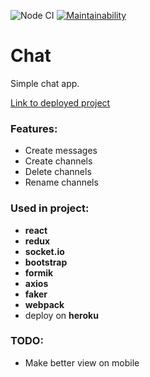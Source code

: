 ![Node CI](https://github.com/DmitryForsilov/chat/workflows/Node%20CI/badge.svg)
[![Maintainability](https://api.codeclimate.com/v1/badges/78bd2a88ececbac3bd05/maintainability)](https://codeclimate.com/github/DmitryForsilov/frontend-project-lvl4/maintainability)

# Chat
Simple chat app.

[Link to deployed project](https://secure-everglades-75385.herokuapp.com/)

### Features:
- Create messages
- Create channels
- Delete channels
- Rename channels

### Used in project:
- **react**
- **redux**
- **socket.io**
- **bootstrap**
- **formik**
- **axios**
- **faker**
- **webpack**
- deploy on **heroku**

### TODO:
- Make better view on mobile
